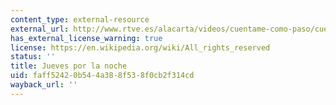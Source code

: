 ```yaml
---
content_type: external-resource
external_url: http://www.rtve.es/alacarta/videos/cuentame-como-paso/cuentame-como-paso-t1-capitulo-22/392355/
has_external_license_warning: true
license: https://en.wikipedia.org/wiki/All_rights_reserved
status: ''
title: Jueves por la noche
uid: faff5242-0b54-4a38-8f53-8f0cb2f314cd
wayback_url: ''
---
```

